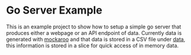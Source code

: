 # Go Server Example

This is an example project to show how to setup a simple go server that produces either a webpage or an API endpoint of data. Currently data is generated with [mockaroo](https://www.mockaroo.com/) and that data is stored in a CSV file under [data](./data), this information is stored in a slice for quick access of in memory data.


